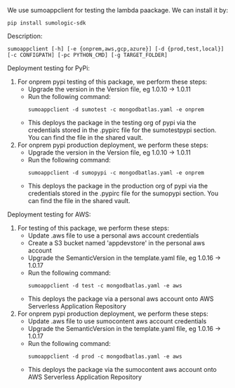 We use sumoappclient for testing the lambda paackage. We can install it by: 
```
pip install sumologic-sdk
```
Description:
```
sumoappclient [-h] [-e {onprem,aws,gcp,azure}] [-d {prod,test,local}] [-c CONFIGPATH] [-pc PYTHON_CMD] [-g TARGET_FOLDER]
```

Deployment testing for PyPi:
1.  For onprem pypi testing of this package, we perform these steps:
    * Upgrade the version in the Version file, eg 1.0.10 -> 1.0.11
    * Run the following command:
        ```
        sumoappclient -d sumotest -c mongodbatlas.yaml -e onprem
        ```
    * This deploys the package in the testing org of pypi via the credentials stored in the .pypirc file for the sumotestpypi section. You can find the file in the shared vault.
2.  For onprem pypi production deployment, we perform these steps:
    * Upgrade the version in the Version file, eg 1.0.10 -> 1.0.11
    * Run the following command:
        ```
        sumoappclient -d sumopypi -c mongodbatlas.yaml -e onprem
        ```
    * This deploys the package in the production org of pypi via the credentials stored in the .pypirc file for the sumopypi section. You can find the file in the shared vault.

Deployment testing for AWS:
1.  For testing of this package, we perform these steps:
    * Update .aws file to use a personal aws account credentials
    * Create a S3 bucket named 'appdevstore' in the personal aws account
    * Upgrade the SemanticVersion in the template.yaml file, eg 1.0.16 -> 1.0.17
    * Run the following command:
        ```
        sumoappclient -d test -c mongodbatlas.yaml -e aws
        ```
    * This deploys the package via a personal aws account onto AWS Serverless Application Repository
2.  For onprem pypi production deployment, we perform these steps:
    * Update .aws file to use sumocontent aws account credentials
    * Upgrade the SemanticVersion in the template.yaml file, eg 1.0.16 -> 1.0.17
    * Run the following command:
        ```
        sumoappclient -d prod -c mongodbatlas.yaml -e aws
        ```
    * This deploys the package via the sumocontent aws account onto AWS Serverless Application Repository
